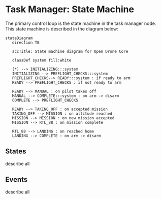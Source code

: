 # Task Manager: State Machine

The primary control loop is the state machine in the task manager node. This state machine is described in the diagram below:

```mermaid
stateDiagram
   direction TB

   accTitle: State machine diagram for Open Drone Core

   classDef system fill:white
   
   [*] --> INITIALIZING:::system
   INITIALIZING --> PREFLIGHT_CHECKS:::system
   PREFLIGHT_CHECKS--> READY:::system : if ready to arm
   READY --> PREFLIGHT_CHECKS : if not ready to arm

   READY --> MANUAL : on pilot takes off
   MANUAL --> COMPLETE:::system : on arm -> disarm
   COMPLETE --> PREFLIGHT_CHECKS

   READY --> TAKING_OFF : on accepted mission
   TAKING_OFF --> MISSION : on altitude reached
   MISSION --> MISSION : on new mission accepted
   MISSION --> RTL_88 : on mission complete

   RTL_88 --> LANDING : on reached home
   LANDING --> COMPLETE : on arm -> disarm
```

## States
describe all

## Events
describe all
